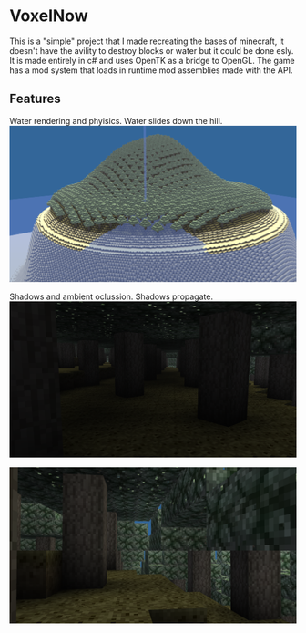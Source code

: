 # VoxelNow

This is a "simple" project that I made recreating the bases of minecraft, it doesn't have the avility to destroy blocks or water but it could be done esly. It is made entirely in c# and uses OpenTK as a bridge to OpenGL. 
The game has a mod system that loads in runtime mod assemblies made with the API.

## Features

Water rendering and phyisics. Water slides down the hill.
![WaterSliding](Images/Image1.png)

Shadows and ambient oclussion. Shadows propagate.
![Trees with shadow](Images/Image2.png)

![More shadows](Images/Image3.png)